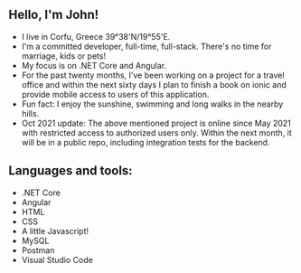 ## Hello, I'm John!

- I live in Corfu, Greece 39°38'N/19°55'E.
- I'm a committed developer, full-time, full-stack. There's no time for marriage, kids or pets!
- My focus is on .NET Core and Angular.
- For the past twenty months, I've been working on a project for a travel office and within the next sixty days I plan to finish a book on ionic and provide mobile access to users of this application.
- Fun fact: I enjoy the sunshine, swimming and long walks in the nearby hills.
- Oct 2021 update: The above mentioned project is online since May 2021 with restricted access to authorized users only. Within the next month, it will be in a public repo, including integration tests for the backend.

## Languages and tools:
- .NET Core
- Angular
- HTML
- CSS
- A little Javascript!
- MySQL
- Postman
- Visual Studio Code
